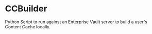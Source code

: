 CCBuilder
=========

Python Script to run against an Enterprise Vault server to build a user's Content Cache locally.
